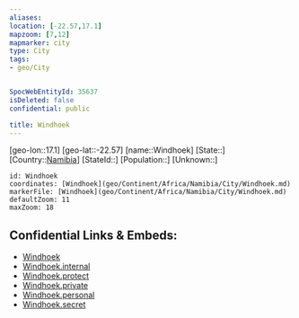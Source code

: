 ```yaml
---
aliases: 
location: [-22.57,17.1]
mapzoom: [7,12] 
mapmarker: city 
type: City
tags:
- geo/City


SpocWebEntityId: 35637
isDeleted: false
confidential: public

title: Windhoek
---
```

[geo-lon::17.1]
[geo-lat::-22.57]
[name::Windhoek]
[State::]
[Country::[Namibia](geo/Continent/Africa/Namibia.md)]
[StateId::]
[Population::]
[Unknown::]


```leaflet
id: Windhoek
coordinates: [Windhoek](geo/Continent/Africa/Namibia/City/Windhoek.md)
markerFile: [Windhoek](geo/Continent/Africa/Namibia/City/Windhoek.md)
defaultZoom: 11 
maxZoom: 18
```


## Confidential Links & Embeds: 
- [Windhoek](../../../../../../_public/geo/Continent/Africa/Namibia/City/Windhoek.md) 
- [Windhoek.internal](../../../../../../_internal/geo/Continent/Africa/Namibia/City/Windhoek.internal.md) 
- [Windhoek.protect](../../../../../../_protect/geo/Continent/Africa/Namibia/City/Windhoek.protect.md) 
- [Windhoek.private](../../../../../../_private/geo/Continent/Africa/Namibia/City/Windhoek.private.md) 
- [Windhoek.personal](../../../../../../_personal/geo/Continent/Africa/Namibia/City/Windhoek.personal.md) 
- [Windhoek.secret](../../../../../../_secret/geo/Continent/Africa/Namibia/City/Windhoek.secret.md) 
